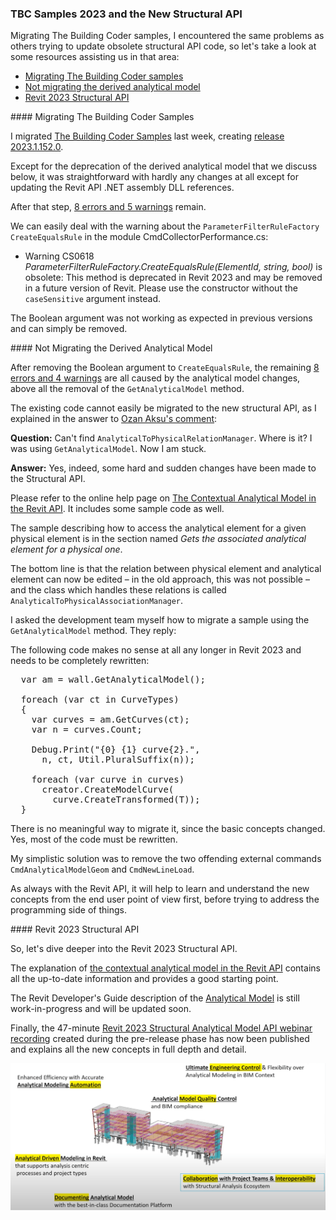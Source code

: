 <head>
<meta http-equiv="Content-Type" content="text/html; charset=utf-8">
<link rel="stylesheet" type="text/css" href="bc.css">
<script src="https://cdn.rawgit.com/google/code-prettify/master/loader/run_prettify.js" type="text/javascript"></script>
</head>

<!---

- slack https://autodesk.slack.com/archives/C0SR6NAP8/p1650388044451449
- comment https://thebuildingcoder.typepad.com/blog/2022/04/whats-new-in-the-revit-2023-api.html#comment-5838192874
- youtube The “Revit Structure Analytical Model API beta Webinar” has been posted to You Tube.
  [Revit 2023 Structural Analytical Model API webinar recording](https://youtu.be/jfUIVGNqlFU)

Boris Shafiro  17:23
API Studio Recording (2022-04-19):
https://share.autodesk.com/:v:/r/sites/BID/BID%20Documents/Building%20Design%20Products/Guilds/API/API%20Studio%20Recordings/2022/2022-04-19-API-Studio-Recording.mp4?csf=1&web=1&e=2THEGX
Agenda: New FamilyInstance creation API proposal. Oleg Sheydvasser, Ivan Dobrianov.

twitter:

 the #RevitAPI @AutodeskForge @AutodeskRevit #bim #DynamoBim #ForgeDevCon 

Migrating The Building Coder samples, I encountered the same problems as others trying to update obsolete structural API code, so let's take a look at some resources assisting us in that area
&ndash; Not migrating the derived analytical model
&ndash; Revit 2023 Structural API...

linkedin:

#bim #DynamoBim #ForgeDevCon #Revit #API #IFC #SDK #AI #VisualStudio #Autodesk #AEC #adsk

the [Revit API discussion forum](http://forums.autodesk.com/t5/revit-api-forum/bd-p/160) thread

<center>
<img src="img/" alt="" title="" width="600"/>
<p style="font-size: 80%; font-style:italic"></p>
</center>

-->

### TBC Samples 2023 and the New Structural API

Migrating The Building Coder samples, I encountered the same problems as others trying to update obsolete structural API code, so let's take a look at some resources assisting us in that area:

- [Migrating The Building Coder samples](#2)
- [Not migrating the derived analytical model](#3)
- [Revit 2023 Structural API](#4)

####<a name="2"></a> Migrating The Building Coder Samples

I migrated [The Building Coder Samples](https://github.com/jeremytammik/the_building_coder_samples) last week, creating
[release 2023.1.152.0](https://github.com/jeremytammik/the_building_coder_samples/releases/tag/2023.1.152.0).

Except for the deprecation of the derived analytical model that we discuss below, it was straightforward with hardly any changes at all except for updating the Revit API .NET assembly DLL references.

After that step, [8 errors and 5 warnings](zip/tbc_samples_2023_migr_01.txt) remain.

We can easily deal with the warning about the `ParameterFilterRuleFactory` `CreateEqualsRule` in the module CmdCollectorPerformance.cs:

- Warning CS0618 <i>ParameterFilterRuleFactory.CreateEqualsRule(ElementId, string, bool)</i> is obsolete:
  This method is deprecated in Revit 2023 and may be removed in a future version of Revit.
  Please use the constructor without the `caseSensitive` argument instead.
  
The Boolean argument was not working as expected in previous versions and can simply be removed.

####<a name="3"></a> Not Migrating the Derived Analytical Model

After removing the Boolean argument to `CreateEqualsRule`, the
remaining [8 errors and 4 warnings](zip/tbc_samples_2023_migr_01.txt) are
all caused by the analytical model changes, above all the removal of the `GetAnalyticalModel` method.

The existing code cannot easily be migrated to the new structural API, as I explained in the answer
to [Ozan Aksu's comment](https://thebuildingcoder.typepad.com/blog/2022/04/whats-new-in-the-revit-2023-api.html#comment-5838111563):

**Question:** Can't find `AnalyticalToPhysicalRelationManager`.
Where is it?
I was using `GetAnalyticalModel`.
Now I am stuck.

**Answer:** Yes, indeed, some hard and sudden changes have been made to the Structural API.

Please refer to the online help page
on [The Contextual Analytical Model in the Revit API](https://help.autodesk.com/view/RVT/2023/ENU/?guid=GUID-A1157199-4E27-41F9-BF45-53A5CD79E9A1).
It includes some sample code as well.

The sample describing how to access the analytical element for a given physical element is in the section named <i>Gets the associated analytical element for a physical one</i>.

The bottom line is that the relation between physical element and analytical element can now be edited &ndash; in the old approach, this was not possible &ndash; and the class which handles these relations is called `AnalyticalToPhysicalAssociationManager`.

I asked the development team myself how to migrate a sample using the `GetAnalyticalModel` method.
They reply:

The following code makes no sense at all any longer in Revit 2023 and needs to be completely rewritten:

<pre class="code">
  var am = wall.GetAnalyticalModel();

  foreach (var ct in CurveTypes)
  {
    var curves = am.GetCurves(ct);
    var n = curves.Count;

    Debug.Print("{0} {1} curve{2}.",
      n, ct, Util.PluralSuffix(n));

    foreach (var curve in curves)
      creator.CreateModelCurve(
        curve.CreateTransformed(T));
  }
</pre>

There is no meaningful way to migrate it, since the basic concepts changed.
Yes, most of the code must be rewritten.

My simplistic solution was to remove the two offending external commands `CmdAnalyticalModelGeom` and `CmdNewLineLoad`.

As always with the Revit API, it will help to learn and understand the new concepts from the end user point of view first, before trying to address the programming side of things.

####<a name="4"></a> Revit 2023 Structural API

So, let's dive deeper into the Revit 2023 Structural API.

The explanation
of [the contextual analytical model in the Revit API](https://help.autodesk.com/view/RVT/2023/ENU/?guid=GUID-A1157199-4E27-41F9-BF45-53A5CD79E9A1) contains
all the up-to-date information and provides a good starting point.
 
The Revit Developer's Guide description of
the [Analytical Model](https://help.autodesk.com/view/RVT/2023/ENU/?guid=Revit_API_Revit_API_Developers_Guide_Discipline_Specific_Functionality_Structural_Engineering_Analytical_Model_html) is
still work-in-progress and will be updated soon.

Finally,
the 47-minute [Revit 2023 Structural Analytical Model API webinar recording](https://youtu.be/jfUIVGNqlFU) created
during the pre-release phase has now been published and explains all the new concepts in full depth and detail.

<center>
<img src="img/rst_2023_objectives.png" alt="Revit 2023 Structural API objectives" title="Revit 2023 Structural API objectives" width="600"/> <!-- 1200 -->
</center>
